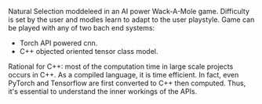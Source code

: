 Natural Selection moddeleed in an AI power Wack-A-Mole game. Difficulty is set by the user and modles learn to adapt to the user playstyle. Game can be played with any of two bach end systems:
 - Torch API powered cnn.
 - C++ objected oriented tensor class model.

Rational for C++: most of the computation time in large scale projects occurs in C++. As a compiled language, it is time efficient. In fact, even PyTorch and Tensorflow are first converted to C++ then computed. Thus, it's essential to understand the inner workings of the APIs.